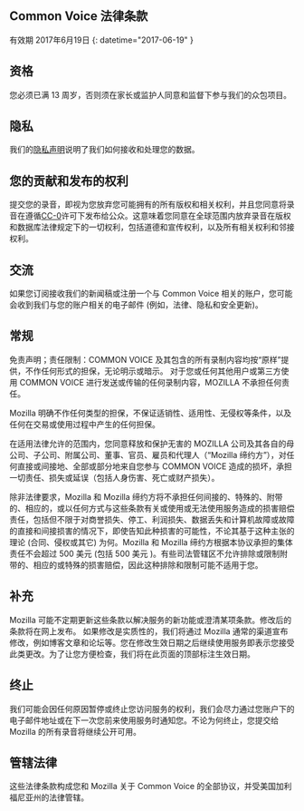 ## Common Voice 法律条款

有效期 ⁨2017年6月19日⁩ {: datetime="2017-06-19" }

## 资格

您必须已满 13 周岁，否则须在家长或监护人同意和监督下参与我们的众包项目。

## 隐私

我们的[隐私声明](https://voice.allizom.org/privacy)说明了我们如何接收和处理您的数据。

## 您的贡献和发布的权利

提交您的录音，即视为您放弃您可能拥有的所有版权和相关权利，并且您同意将录音在遵循[CC-0](https://creativecommons.org/publicdomain/zero/1.0/)许可下发布给公众。这意味着您同意在全球范围内放弃录音在版权和数据库法律规定下的一切权利，包括道德和宣传权利，以及所有相关权利和邻接权利。

## 交流

如果您订阅接收我们的新闻稿或注册一个与 Common Voice 相关的账户，您可能会收到我们与您的账户相关的电子邮件 (例如，法律、隐私和安全更新)。

## 常规

免责声明；责任限制：COMMON VOICE 及其包含的所有录制内容均按“原样”提供，不作任何形式的担保，无论明示或暗示。 对于您或任何其他用户或第三方使用 COMMON VOICE 进行发送或传输的任何录制内容，MOZILLA 不承担任何责任。

Mozilla 明确不作任何类型的担保，不保证适销性、适用性、无侵权等条件，以及任何在交易或使用过程中产生的任何担保。

在适用法律允许的范围内，您同意释放和保护无害的 MOZILLA 公司及其各自的母公司、子公司、附属公司、董事、官员、雇员和代理人（“Mozilla 缔约方”），对任何直接或间接地、全部或部分地来自您参与 COMMON VOICE 造成的损坏，承担一切责任、损失或延误（包括人身伤害、死亡或财产损失）。

除非法律要求，Mozilla 和 Mozilla 缔约方将不承担任何间接的、特殊的、附带的、相应的，或以任何方式与这些条款有关或使用或无法使用服务造成的损害赔偿责任，包括但不限于对商誉损失、停工、利润损失、数据丢失和计算机故障或故障的直接和间接损害的情况下，即使告知此种损害的可能性，不论其基于这种主张的理论 (合同、侵权或其它) 为何。Mozilla 和 Mozilla 缔约方根据本协议承担的集体责任不会超过 500 美元 (包括 500 美元 )。有些司法管辖区不允许排除或限制附带的、相应的或特殊的损害赔偿，因此这种排除和限制可能不适用于您。

## 补充

Mozilla 可能不定期更新这些条款以解决服务的新功能或澄清某项条款。修改后的条款将在网上发布。 如果修改是实质性的，我们将通过 Mozilla 通常的渠道宣布修改，例如博客文章和论坛等。您在修改生效日期之后继续使用服务即表示您接受此类更改。为了让您方便检查，我们将在此页面的顶部标注生效日期。

## 终止

我们可能会因任何原因暂停或终止您访问服务的权利，我们会尽力通过您账户下的电子邮件地址或在下一次您前来使用服务时通知您。不论为何终止，您提交给 Mozilla 的所有录音将继续公开可用。

## 管辖法律

这些法律条款构成您和 Mozilla 关于 Common Voice 的全部协议，并受美国加利福尼亚州的法律管辖。
